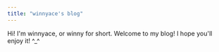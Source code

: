 ```yaml
---
title: "winnyace's blog"
---
```


Hi! I'm winnyace, or winny for short. Welcome to my blog! I hope you'll enjoy it! ^_^